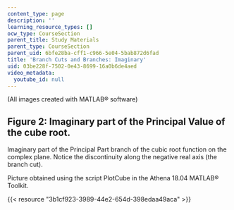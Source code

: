 ```yaml
---
content_type: page
description: ''
learning_resource_types: []
ocw_type: CourseSection
parent_title: Study Materials
parent_type: CourseSection
parent_uid: 6bfe28ba-cff1-c966-5e04-5bab872d6fad
title: 'Branch Cuts and Branches: Imaginary'
uid: 03be228f-7502-0e43-8699-16a0b6de4aed
video_metadata:
  youtube_id: null
---
```


(All images created with MATLAB® software)

Figure 2: Imaginary part of the Principal Value of the cube root.
-----------------------------------------------------------------

Imaginary part of the Principal Part branch of the cubic root function on the complex plane. Notice the discontinuity along the negative real axis (the branch cut).

Picture obtained using the script PlotCube in the Athena 18.04 MATLAB® Toolkit.

{{< resource "3b1cf923-3989-44e2-654d-398edaa49aca" >}}